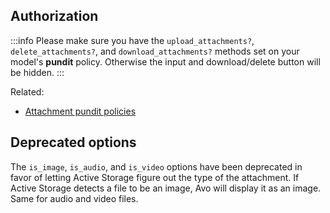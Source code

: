 
## Authorization

:::info
Please make sure you have the `upload_attachments?`, `delete_attachments?`, and `download_attachments?` methods set on your model's **pundit** policy. Otherwise the input and download/delete button will be hidden.
:::

Related:
 - [Attachment pundit policies](/2.0/authorization.html#upload-attachments)

## Deprecated options

The `is_image`, `is_audio`, and `is_video` options have been deprecated in favor of letting Active Storage figure out the type of the attachment. If Active Storage detects a file to be an image, Avo will display it as an image. Same for audio and video files.
